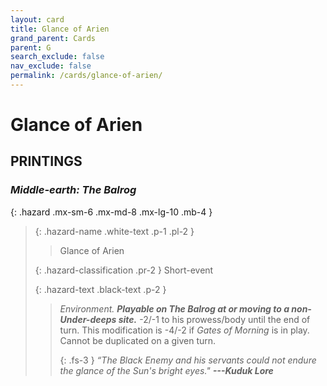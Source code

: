 ```yaml
---
layout: card
title: Glance of Arien
grand_parent: Cards
parent: G
search_exclude: false
nav_exclude: false
permalink: /cards/glance-of-arien/
---
```


# Glance of Arien


## PRINTINGS


### _Middle-earth: The Balrog_

{: .hazard .mx-sm-6 .mx-md-8 .mx-lg-10 .mb-4 }
> {: .hazard-name .white-text .p-1 .pl-2 }
> > <div class="hazard-mp"></div>
> > <div class="card-name">Glance of Arien</div>
>
> {: .hazard-classification .pr-2 }
> Short-event
>
> {: .hazard-text .black-text .p-2 }
> > _Environment._ ***Playable on The Balrog at or moving to a non-Under-deeps site.*** -2/-1 to his prowess/body until the end of turn. This modification is -4/-2 if _Gates of Morning_ is in play. Cannot be duplicated on a given turn. 
> > 
> > {: .fs-3 } 
> > _“The Black Enemy and his servants could not endure the glance of the Sun's bright eyes."_ ***---&#65279;Kuduk&nbsp;Lore*** 
>


